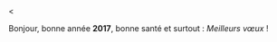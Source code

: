 <<!DOCTYPE html>
<html lang="en">
<head>
  <meta charset="UTF-8">
  <meta name="viewport" content="width=device-width, initial-scale=1.0">
  <meta http-equiv="X-UA-Compatible" content="ie=edge">
  <title>Document</title>
</head>
<body>
  <p>Bonjour, bonne année <strong>2017</strong>, bonne santé et surtout : <em>Meilleurs vœux</em> !</p>
</body>
</html>
